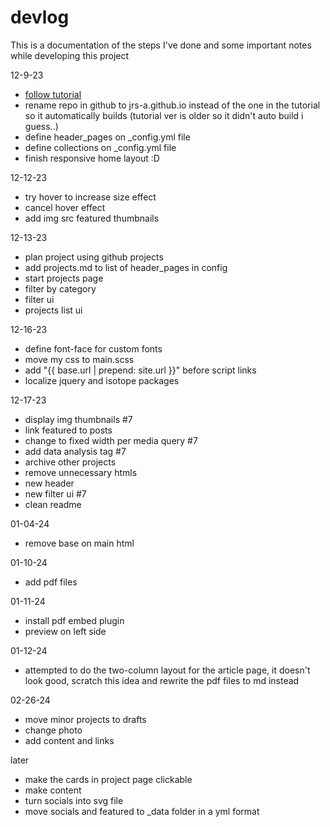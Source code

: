 # devlog
This is a documentation of the steps I've done and some important notes while developing this project

12-9-23
- [follow tutorial](https://youtu.be/zijOXpZzdvs?si=5Dt2kr56M4TAyt30)
- rename repo in github to jrs-a.github.io instead of the one in the tutorial so it automatically builds (tutorial ver is older so it didn't auto build i guess..)
- define header_pages on _config.yml file
- define collections on _config.yml file
- finish responsive home layout :D

12-12-23
- try hover to increase size effect
- cancel hover effect
- add img src featured thumbnails

12-13-23
- plan project using github projects
- add projects.md to list of header_pages in config
- start projects page
- filter by category
- filter ui
- projects list ui

12-16-23
- define font-face for custom fonts
- move my css to main.scss
- add "{{ base.url | prepend: site.url }}" before script links
- localize jquery and isotope packages

12-17-23
- display img thumbnails #7
- link featured to posts
- change to fixed width per media query #7
- add data analysis tag #7
- archive other projects
- remove unnecessary htmls
- new header
- new filter ui #7
- clean readme

01-04-24
- remove base on main html

01-10-24
- add pdf files

01-11-24
- install pdf embed plugin
- preview on left side

01-12-24
- attempted to do the two-column layout for the article page, it doesn't look good, scratch this idea and rewrite the pdf files to md instead

02-26-24
- move minor projects to drafts
- change photo
- add content and links

later
- make the cards in project page clickable
- make content
- turn socials into svg file
- move socials and featured to _data folder in a yml format
